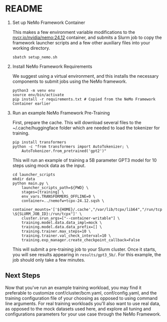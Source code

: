 README
======

1. Set up NeMo Framework Container

   This makes a few environment variable modifications to the [nvcr.io/nvidia/nemo:24.12](https://catalog.ngc.nvidia.com/orgs/nvidia/containers/nemo)
   container, and submits a Slurm job to copy the framework launcher scripts and a
   few other auxiliary files into your working directory.

   ```shell
   sbatch setup_nemo.sh
   ```

2. Install NeMo Framework Requirements

   We suggest using a virtual environment, and this installs the necessary
   components to submit jobs using the NeMo
   framework.

   ```shell
   python3 -m venv env
   source env/bin/activate
   pip install -r requirements.txt # Copied from the NeMo Framework Container earlier
   ```

3. Run an example NeMo Framework Pre-Training

   First, prepare the cache. This will download several files to the
   ~/.cache/huggingface folder which are needed to load the tokenizer for
   training.

   ```shell
   pip install transformers
   python -c "from transformers import AutoTokenizer; \
       AutoTokenizer.from_pretrained('gpt2')"
   ```

   This will run an example of training a 5B parameter GPT3 model for 10 steps
   using mock data as the input.

   ```shell
   cd launcher_scripts
   mkdir data
   python main.py \
       launcher_scripts_path=${PWD} \
       stages=[training] \
       env_vars.TRANSFORMERS_OFFLINE=0 \
       container=../nemofw+tcpx-24.12.sqsh \
       container_mounts='['${HOME}/.cache',"/var/lib/tcpx/lib64","/run/tcpx-\${SLURM_JOB_ID}:/run/tcpx"]' \
       cluster.srun_args=["--container-writable"] \
       training.model.data.data_impl=mock \
       training.model.data.data_prefix=[] \
       training.trainer.max_steps=10 \
       training.trainer.val_check_interval=10 \
       training.exp_manager.create_checkpoint_callback=False
   ```

   This will submit a pre-training job to your Slurm cluster. Once it starts, you
   will see results appearing in `results/gpt3_5b/`. For this example, the job
   should only take a few minutes.

Next Steps
----------

Now that you've run an example training workload, you may find it preferable to
customize conf/cluster/bcm.yaml, conf/config.yaml, and the training
configuration file of your choosing as opposed to using command line arguments.
For real training workloads you'll also want to use real data, as opposed to
the mock datasets used here, and explore all tuning and configurations
parameters for your use case through the NeMo Framework.
